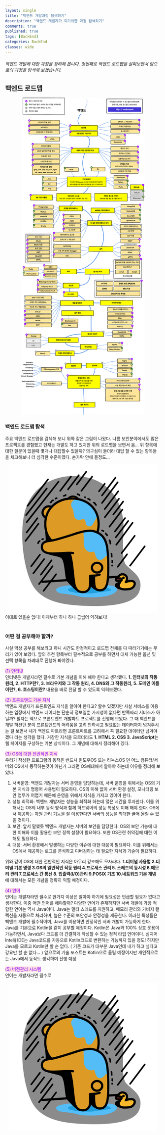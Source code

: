 ```yaml
---
layout: single
title: "백엔드 개발과정 탐색하기"
description: "백엔드 개발자가 되기위한 과정 탐색하기"
comments: true
published: true
tags: [BackEnd]
categories: BackEnd
classes: wide
---
```


###### 백엔드 개발에 대한 과정을 정리해 봅니다. 첫번째로 백엔드 로드맵을 살펴보면서 앞으로의 과정을 탐색해 보겠습니다.

## 백엔드 로드맵
<center>
<img src="/assets/images/backendClimb/1_1.png" alt="1"/>
</center>

### 백엔드 로드맵 탐색
주요 백엔드 로드맵을 검색해 보니 위와 같은 그림이 나왔다. 나름 보안분야에서도 많은 프로젝트를 경험했고 현재는 개발도 하고 있지만 위의 로드맵을 보면서 음... 위 항목에 대한 질문이 있을때 몇개나 대답할수 있을까? 의구심이 들더라 대답 할 수 있는 항목들을 체크해보니 더 심각한 수준이였다. 손가락 안에 들정도...
<center>
<img src="/assets/images/backendClimb/1_2.gif" alt="2"/>
</center>
이대로 있을순 없다! 이제부터 하나 하나 곱씹어 익혀보자!
<br/><br/>

### 어떤 걸 공부해야 할까?
사실 막상 공부를 해보려고 하니 시간도 한정적이고 로드맵 전체를 다 따라가기에는 무리가 있어 보였다. 앞의 추천 항목부터 필수적으로 공부를 하면서 대체 가능한 옵션 및 선택 항목을 차례대로 진행해 봐야겠다.  

<spane style="color: #8b00ff; background-color:#ffdce0;">(1) 인터넷</spane>  
인터넷은 개발자라면 필수로 기본 개념을 이해 해야 한다고 생각했다. **1. 인터넷의 작동 원리, 2. HTTP란?, 3. 브라우저와 그 작동 원리, 4. DNS와 그 작동원리, 5. 도메인 이름이란?, 6. 호스팅이란?** 내용을 바로 전달 할 수 있도록 익혀보겠다.  

<spane style="color: #8b00ff; background-color:#ffdce0;">(2) 프론트엔드 기본 지식</spane>  
백엔드 개발자가 프론트엔드 지식을 알아야 한다고? 할수 있겠지만 사실 서비스를 이용하는 입장에서 백엔드 데이터는 단순히 정보일뿐 가시성이 없다면 반쪽짜리 서비스가 아닐까? 필자는 역으로 프론트엔드 개발파트 프로젝트를 진행해 보았다. 그 때 백엔드를 개발 하션던 분이 프론트엔드의 어려움을 고려 안하시고 필요없는 데이터까지 넘겨주시는 걸 보면서 내가 백엔드 파트라면 프론트파트를 고려해서 꼭 필요한 데이터만 넘겨야 겠다 라는 생각을 했다. 거창한 지식을 모르더라도 **1. HTML 2. CSS 3. JavaScript**는 웹 페이지를 구성하는 기본 상식이다. 그 개념에 대해서 정리해야 겠다.  

<spane style="color: #8b00ff; background-color:#ffdce0;">(3) OS에 대한 전반적인 지식</spane>  
우리가 작성한 프로그램의 동작은 반드시 윈도우OS 또는 리눅스OS 던 어느 컴퓨터/서버의 OS에서 동작하는것이 아닌가 그러면 OS에대해서 알아야 하는데 이유를 정리해 보았다.  
1. 서버운영: 백엔드 개발자는 서버 운영을 담당하는데, 서버 운영을 위해서는 OS의 기본 지식과 명령어 사용법이 필요하다. OS의 이해 없이 서버 환경 설정, 모니터링 보안 업무가 어렵기 때문에 운영을 위해서 지식을 가지고 있어야 한다.
2. 성능 최적화: 백엔드 개발자는 성능을 최적화 하는데 많은 시간을 투자한다. 이를 위해서는 OS의 내부 동작 방식과 함께 하드웨어의 성능 특성도 이해 해야 한다. OS에서 제공하는 자원 관리 기능을 잘 이용한다면 서버의 성능을 최대한 끌어 올릴 수 있을 것이다.
3. 보안: 앞서 말했듯 백엔드 개발자는 서버의 보안을 담당한다. OS의 보안 기능에 대한 이해와 이를 활용한 보안 정책 설정이 필요하다. 또한 OS관련 취약점에 대한 이해도 필요하다.
4. 대응: 서버 환경에서 발생하는 다양한 이슈에 대한 대응이 필요하다. 이를 위해서는 OS에서 제공하는 로그를 분석하고 디버깅하는 데 필요한 지식과 기술이 필요하다.

위와 같이 OS에 대한 전반적인 지식은 아무리 강조해도 모자라다. **1.터미널 사용법 2.터미널 기본 명령 3.OS의 일반적인 작동 원리 4.프로세스 관리 5.	스레드의 동시성 6.메모리 관리 7.프로세스 간 통신 8.	입출력(I/O)관리 9.POSIX 기초 10.네트워크 기본 개념** 에 대해서는 모든 개념을 정확히 익힐 예정이다.  

<spane style="color: #8b00ff; background-color:#ffdce0;">(4) 언어</spane>  
언어는 개발자라면 필수로 한가지 이상은 알아야 하기에 필요성은 언급할 필요가 없다고 생각한다. 이중 어떤 언어를 해야할까? 다양한 언어가 존재하지만 서버 개발에 가장 적합한 언어는 역시 Java이다. Java는 멀티 스레드를 지원하고, 메모리 관리와 가비지 컬렉션을 자동으로 처리하며, 높은 수준의 보안성과 안정성을 제공한다. 이러한 특성들은 백엔드 개발에 필수적이며, Java를 이용하면 안정적인 서버 개발이 가능하게 한다. Java를 기본으로 Kotlin을 같이 공부할 예정이다. Kotlin은 Java와 100% 상호 운용이 가능하면서, Java보다 코드를 더 간결하게 작성할 수 있는 정적 타입 언어이다. 심지어 Intelij IDE는 Java코드를 자동으로 Kotlin코드로 변환하는 기능까지 있을 정도! 하지만 Java를 모르고 Kotlin만 할 순 없다. ( 기존 코드가 대부분 Java인데 내가 하고 싶다고 강요만 할 순 없다... ) 앞으로의 기술 포스트는 Kotlin으로 올릴 예정이지만 개인적으로는 Java에서 동작도 생각하며 진행 예정  

<spane style="color: #8b00ff; background-color:#ffdce0;">(5) 버전관리 시스템</spane>  
언어는 개발자라면 필수로 

<center>
<img src="/assets/images/backendClimb/1_2.gif" alt="2"/>
</center>
